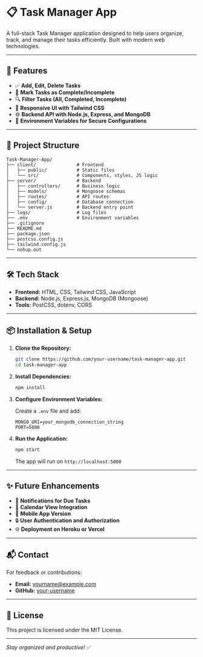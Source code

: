 # 📋 Task Manager App

A full-stack Task Manager application designed to help users organize, track, and manage their tasks efficiently. Built with modern web technologies.

---

## 🚀 Features

- ✅ **Add, Edit, Delete Tasks**
- 📝 **Mark Tasks as Complete/Incomplete**
- 🔍 **Filter Tasks (All, Completed, Incomplete)**
- 🎨 **Responsive UI with Tailwind CSS**
- ⚙️ **Backend API with Node.js, Express, and MongoDB**
- 🔐 **Environment Variables for Secure Configurations**

---

## 📂 Project Structure

```
Task-Manager-App/
├── client/               # Frontend
│   ├── public/           # Static files
│   └── src/              # Components, styles, JS logic
├── server/               # Backend
│   ├── controllers/      # Business logic
│   ├── models/           # Mongoose schemas
│   ├── routes/           # API routes
│   ├── config/           # Database connection
│   └── server.js         # Backend entry point
├── logs/                 # Log files
├── .env                  # Environment variables
├── .gitignore
├── README.md
├── package.json
├── postcss.config.js
├── tailwind.config.js
└── nohup.out
```

---

## 🛠️ Tech Stack

- **Frontend:** HTML, CSS, Tailwind CSS, JavaScript  
- **Backend:** Node.js, Express.js, MongoDB (Mongoose)  
- **Tools:** PostCSS, dotenv, CORS

---

## 📦 Installation & Setup

1. **Clone the Repository:**

   ```bash
   git clone https://github.com/your-username/task-manager-app.git
   cd task-manager-app
   ```

2. **Install Dependencies:**

   ```bash
   npm install
   ```

3. **Configure Environment Variables:**

   Create a `.env` file and add:

   ```env
   MONGO_URI=your_mongodb_connection_string
   PORT=5000
   ```

4. **Run the Application:**

   ```bash
   npm start
   ```

   The app will run on `http://localhost:5000`

---

## ✨ Future Enhancements

- 🔔 **Notifications for Due Tasks**  
- 📅 **Calendar View Integration**  
- 📱 **Mobile App Version**  
- 🔒 **User Authentication and Authorization**  
- 🌐 **Deployment on Heroku or Vercel**

---

## 📬 Contact

For feedback or contributions:

- **Email:** yourname@example.com  
- **GitHub:** [your-username](https://github.com/your-username)

---

## 📄 License

This project is licensed under the MIT License.

---

_Stay organized and productive!_ ✅
